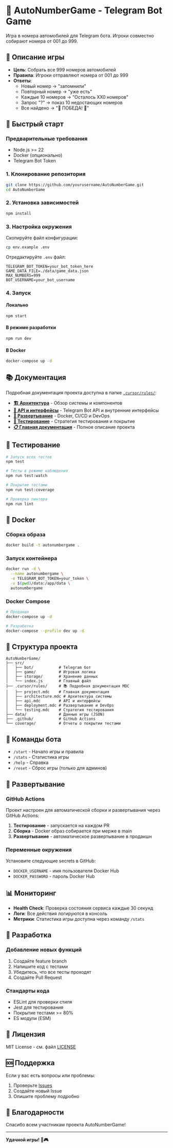 # 🚗 AutoNumberGame - Telegram Bot Game

Игра в номера автомобилей для Telegram бота. Игроки совместно собирают номера от 001 до 999.

## 🎯 Описание игры

- **Цель**: Собрать все 999 номеров автомобилей
- **Правила**: Игроки отправляют номера от 001 до 999
- **Ответы**: 
  - Новый номер → "запомнили"
  - Повторный номер → "уже есть"
  - Каждые 10 номеров → "Осталось ХХ0 номеров"
  - Запрос "?" → показ 10 недостающих номеров
  - Все найдено → "🎉 ПОБЕДА! 🎉"

## 🚀 Быстрый старт

### Предварительные требования

- Node.js >= 22
- Docker (опционально)
- Telegram Bot Token

### 1. Клонирование репозитория

```bash
git clone https://github.com/yourusername/AutoNumberGame.git
cd AutoNumberGame
```

### 2. Установка зависимостей

```bash
npm install
```

### 3. Настройка окружения

Скопируйте файл конфигурации:
```bash
cp env.example .env
```

Отредактируйте `.env` файл:
```env
TELEGRAM_BOT_TOKEN=your_bot_token_here
GAME_DATA_FILE=./data/game_data.json
MAX_NUMBERS=999
BOT_USERNAME=your_bot_username
```

### 4. Запуск

#### Локально
```bash
npm start
```

#### В режиме разработки
```bash
npm run dev
```

#### В Docker
```bash
docker-compose up -d
```

## 📚 Документация

Подробная документация проекта доступна в папке [`.cursor/rules/`](.cursor/rules/):

- **[🏗️ Архитектура](.cursor/rules/architecture.mdc)** - Обзор системы и компонентов
- **[🔌 API и интерфейсы](.cursor/rules/api.mdc)** - Telegram Bot API и внутренние интерфейсы
- **[🚀 Развертывание](.cursor/rules/deployment.mdc)** - Docker, CI/CD и DevOps
- **[🧪 Тестирование](.cursor/rules/testing.mdc)** - Стратегия тестирования и покрытие
- **[📋 Главная документация](.cursor/rules/project.mdc)** - Полное описание проекта

## 🧪 Тестирование

```bash
# Запуск всех тестов
npm test

# Тесты в режиме наблюдения
npm run test:watch

# Покрытие тестами
npm run test:coverage

# Проверка линтера
npm run lint
```

## 🐳 Docker

### Сборка образа
```bash
docker build -t autonumbergame .
```

### Запуск контейнера
```bash
docker run -d \
  --name autonumbergame \
  -e TELEGRAM_BOT_TOKEN=your_token \
  -v $(pwd)/data:/app/data \
  autonumbergame
```

### Docker Compose
```bash
# Продакшн
docker-compose up -d

# Разработка
docker-compose --profile dev up -d
```

## 📁 Структура проекта

```
AutoNumberGame/
├── src/
│   ├── bot/           # Telegram бот
│   ├── game/          # Игровая логика
│   ├── storage/       # Хранение данных
│   └── index.js       # Главный файл
├── .cursor/rules/     # 📚 Подробная документация MDC
│   ├── project.mdc    # Главная документация
│   ├── architecture.mdc # Архитектура системы
│   ├── api.mdc        # API и интерфейсы
│   ├── deployment.mdc # Развертывание и DevOps
│   └── testing.mdc    # Стратегия тестирования
├── data/              # Данные игры (JSON)
├── .github/           # GitHub Actions
└── coverage/          # Отчеты о покрытии тестами
```

## 🔧 Команды бота

- `/start` - Начало игры и правила
- `/stats` - Статистика игры
- `/help` - Справка
- `/reset` - Сброс игры (только для админов)

## 🚀 Развертывание

### GitHub Actions

Проект настроен для автоматической сборки и развертывания через GitHub Actions:

1. **Тестирование** - запускается на каждом PR
2. **Сборка** - Docker образ собирается при мерже в main
3. **Развертывание** - автоматическое развертывание в продакшн

### Переменные окружения

Установите следующие secrets в GitHub:
- `DOCKER_USERNAME` - имя пользователя Docker Hub
- `DOCKER_PASSWORD` - пароль Docker Hub

## 📊 Мониторинг

- **Health Check**: Проверка состояния сервиса каждые 30 секунд
- **Логи**: Все действия логируются в консоль
- **Метрики**: Статистика игры доступна через команду `/stats`

## 🤝 Разработка

### Добавление новых функций

1. Создайте feature branch
2. Напишите код с тестами
3. Убедитесь, что все тесты проходят
4. Создайте Pull Request

### Стандарты кода

- ESLint для проверки стиля
- Jest для тестирования
- Покрытие тестами >= 80%
- ES модули (ESM)

## 📝 Лицензия

MIT License - см. файл [LICENSE](LICENSE)

## 🆘 Поддержка

Если у вас есть вопросы или проблемы:

1. Проверьте [Issues](https://github.com/yourusername/AutoNumberGame/issues)
2. Создайте новый Issue
3. Опишите проблему подробно

## 🎉 Благодарности

Спасибо всем участникам проекта AutoNumberGame!

---

**Удачной игры! 🚗🎮**
